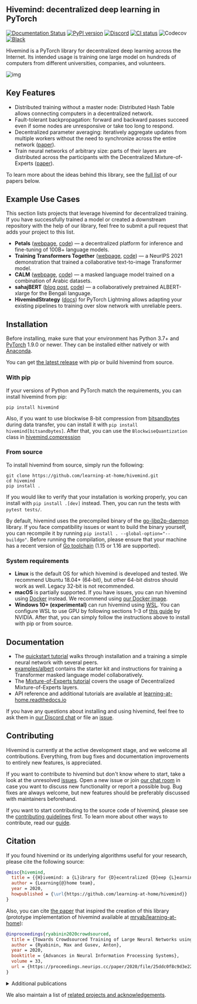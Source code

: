 ## Hivemind: decentralized deep learning in PyTorch

[![Documentation Status](https://readthedocs.org/projects/learning-at-home/badge/?version=latest)](https://learning-at-home.readthedocs.io/en/latest/?badge=latest)
[![PyPI version](https://img.shields.io/pypi/v/hivemind.svg?color=blue)](https://pypi.org/project/hivemind/)
[![Discord](https://img.shields.io/static/v1?style=default&label=Discord&logo=discord&message=join)](https://discord.gg/uGugx9zYvN)
[![CI status](https://github.com/learning-at-home/hivemind/actions/workflows/run-tests.yml/badge.svg?branch=master)](https://github.com/learning-at-home/hivemind/actions)
![Codecov](https://img.shields.io/codecov/c/github/learning-at-home/hivemind)
[![Black](https://img.shields.io/badge/code%20style-black-000000.svg)](https://github.com/psf/black)

Hivemind is a PyTorch library for decentralized deep learning across the Internet. Its intended usage is training one
large model on hundreds of computers from different universities, companies, and volunteers.

![img](https://i.imgur.com/GPxolxb.gif)

## Key Features

* Distributed training without a master node: Distributed Hash Table allows connecting computers in a decentralized
  network.
* Fault-tolerant backpropagation: forward and backward passes succeed even if some nodes are unresponsive or take too
  long to respond.
* Decentralized parameter averaging: iteratively aggregate updates from multiple workers without the need to
  synchronize across the entire network ([paper](https://arxiv.org/abs/2103.03239)).
* Train neural networks of arbitrary size: parts of their layers are distributed across the participants with the
  Decentralized Mixture-of-Experts ([paper](https://arxiv.org/abs/2002.04013)).

To learn more about the ideas behind this library,
see the [full list](#citation) of our papers below.

## Example Use Cases

This section lists projects that leverage hivemind for decentralized training. 
If you have successfully trained a model or created a downstream repository with the help of our library, 
feel free to submit a pull request that adds your project to this list.

* **Petals** ([webpage](https://petals.ml), [code](https://github.com/bigscience-workshop/petals)) — a decentralized platform for inference and fine-tuning of 100B+ language models.
* **Training Transformers Together** ([webpage](https://training-transformers-together.github.io/), [code](https://github.com/learning-at-home/dalle-hivemind)) — a NeurIPS 2021 demonstration that trained a collaborative text-to-image Transformer model.
* **CALM** ([webpage](https://huggingface.co/CALM), [code](https://github.com/NCAI-Research/CALM)) — a masked language model trained on a combination of Arabic datasets.
* **sahajBERT** ([blog post](https://huggingface.co/blog/collaborative-training), [code](https://github.com/tanmoyio/sahajbert)) — a collaboratively pretrained ALBERT-xlarge for the Bengali language.
* **HivemindStrategy** ([docs](https://lightning.ai/docs/pytorch/stable/advanced/third_party/hivemind.html?highlight=hivemindstrategy)) for PyTorch Lightning allows adapting your existing pipelines to training over slow network with unreliable peers.

## Installation

Before installing, make sure that your environment has Python 3.7+
and [PyTorch](https://pytorch.org/get-started/locally/#start-locally) 1.9.0 or newer. They can be installed either
natively or with [Anaconda](https://www.anaconda.com/products/individual).

You can get [the latest release](https://pypi.org/project/hivemind) with pip or build hivemind from source.

### With pip

If your versions of Python and PyTorch match the requirements, you can install hivemind from pip:

```
pip install hivemind
```

Also, if you want to use blockwise 8-bit compression from [bitsandbytes](https://github.com/TimDettmers/bitsandbytes) 
during data transfer, you can install it with `pip install hivemind[bitsandbytes]`. 
After that, you can use the `BlockwiseQuantization` class in [hivemind.compression](./hivemind/compression)

### From source

To install hivemind from source, simply run the following:

```
git clone https://github.com/learning-at-home/hivemind.git
cd hivemind
pip install .
```

If you would like to verify that your installation is working properly, you can install with `pip install .[dev]`
instead. Then, you can run the tests with `pytest tests/`.

By default, hivemind uses the precompiled binary of
the [go-libp2p-daemon](https://github.com/learning-at-home/go-libp2p-daemon) library. If you face compatibility issues
or want to build the binary yourself, you can recompile it by running `pip install . --global-option="--buildgo"`.
Before running the compilation, please ensure that your machine has a recent version
of [Go toolchain](https://golang.org/doc/install) (1.15 or 1.16 are supported).

### System requirements

- __Linux__ is the default OS for which hivemind is developed and tested. We recommend Ubuntu 18.04+ (64-bit), but
  other 64-bit distros should work as well. Legacy 32-bit is not recommended.
- __macOS__ is partially supported.
  If you have issues, you can run hivemind using [Docker](https://docs.docker.com/desktop/mac/install/) instead.
  We recommend using [our Docker image](https://hub.docker.com/r/learningathome/hivemind).
- __Windows 10+ (experimental)__ can run hivemind
  using [WSL](https://docs.microsoft.com/ru-ru/windows/wsl/install-win10). You can configure WSL to use GPU by
  following sections 1–3 of [this guide](https://docs.nvidia.com/cuda/wsl-user-guide/index.html) by NVIDIA. After
  that, you can simply follow the instructions above to install with pip or from source.

## Documentation

* The [quickstart tutorial](https://learning-at-home.readthedocs.io/en/latest/user/quickstart.html) walks through
  installation and a training a simple neural network with several peers.
* [examples/albert](https://github.com/learning-at-home/hivemind/tree/master/examples/albert) contains the starter kit
  and instructions for training a Transformer masked language model collaboratively.
* The [Mixture-of-Experts tutorial](https://learning-at-home.readthedocs.io/en/latest/user/moe.html)
  covers the usage of Decentralized Mixture-of-Experts layers.
* API reference and additional tutorials are available
  at [learning-at-home.readthedocs.io](https://learning-at-home.readthedocs.io)

If you have any questions about installing and using hivemind, feel free to ask them in
[our Discord chat](https://discord.gg/uGugx9zYvN) or file an [issue](https://github.com/learning-at-home/hivemind/issues).

## Contributing

Hivemind is currently at the active development stage, and we welcome all contributions. Everything, from bug fixes and
documentation improvements to entirely new features, is appreciated.

If you want to contribute to hivemind but don't know where to start, take a look at the
unresolved [issues](https://github.com/learning-at-home/hivemind/issues). Open a new issue or
join [our chat room](https://discord.gg/uGugx9zYvN) in case you want to discuss new functionality or report a possible
bug. Bug fixes are always welcome, but new features should be preferably discussed with maintainers beforehand.

If you want to start contributing to the source code of hivemind, please see
the [contributing guidelines](https://github.com/learning-at-home/hivemind/blob/master/CONTRIBUTING.md) first. To learn
more about other ways to contribute, read
our [guide](https://learning-at-home.readthedocs.io/en/latest/user/contributing.html).

## Citation

If you found hivemind or its underlying algorithms useful for your research, please cite the following source:

```bibtex
@misc{hivemind,
  title = {{H}ivemind: a {L}ibrary for {D}ecentralized {D}eep {L}earning},
  author = {Learning{@}home team},
  year = 2020,
  howpublished = {\url{https://github.com/learning-at-home/hivemind}}
}
```

Also, you can cite [the paper](https://arxiv.org/abs/2002.04013) that inspired the creation of this library
(prototype implementation of hivemind available
at [mryab/learning-at-home](https://github.com/mryab/learning-at-home)):

```bibtex
@inproceedings{ryabinin2020crowdsourced,
  title = {Towards Crowdsourced Training of Large Neural Networks using Decentralized Mixture-of-Experts},
  author = {Ryabinin, Max and Gusev, Anton},
  year = 2020,
  booktitle = {Advances in Neural Information Processing Systems},
  volume = 33,
  url = {https://proceedings.neurips.cc/paper/2020/file/25ddc0f8c9d3e22e03d3076f98d83cb2-Paper.pdf}
}
```

<details>
 <summary>Additional publications</summary>

["Moshpit SGD: Communication-Efficient Decentralized Training on Heterogeneous Unreliable Devices"](https://arxiv.org/abs/2103.03239)

```bibtex
@inproceedings{ryabinin2021moshpit,
  title = {Moshpit SGD: Communication-Efficient Decentralized Training on Heterogeneous Unreliable Devices},
  author = {Ryabinin, Max and Gorbunov, Eduard and Plokhotnyuk, Vsevolod and Pekhimenko, Gennady},
  year = 2021,
  booktitle = {Advances in Neural Information Processing Systems},
  volume = 34,
  url = {https://proceedings.neurips.cc/paper/2021/file/97275a23ca44226c9964043c8462be96-Paper.pdf}
}
```

["Distributed Deep Learning in Open Collaborations"](https://arxiv.org/abs/2106.10207)

```bibtex
@inproceedings{diskin2021distributed,
  title = {Distributed Deep Learning In Open Collaborations},
  author = {Michael Diskin and Alexey Bukhtiyarov and Max Ryabinin and Lucile Saulnier and Quentin Lhoest and Anton Sinitsin and Dmitry Popov and Dmitriy Pyrkin and Maxim Kashirin and Alexander Borzunov and Albert Villanova del Moral and Denis Mazur and Ilia Kobelev and Yacine Jernite and Thomas Wolf and Gennady Pekhimenko},
  year = 2021,
  booktitle = {Advances in Neural Information Processing Systems},
  url = {https://openreview.net/forum?id=FYHktcK-7v}
}
```

["Secure Distributed Training at Scale"](https://arxiv.org/abs/2106.11257)

```bibtex
@inproceedings{gorbunov2022secure,
  title = {Secure Distributed Training at Scale},
  author = {Gorbunov, Eduard and Borzunov, Alexander and Diskin, Michael and Ryabinin, Max},
  year = 2022,
  month = {17--23 Jul},
  booktitle = {Proceedings of the 39th International Conference on Machine Learning},
  series = {Proceedings of Machine Learning Research},
  volume = 162,
  url = {https://proceedings.mlr.press/v162/gorbunov22a.html}
}
```

["Training Transformers Together"](https://arxiv.org/abs/2207.03481)

```bibtex
@misc{borzunov2022training,
  title = {Training Transformers Together},
  author = {Alexander Borzunov and Max Ryabinin and Tim Dettmers and Quentin Lhoest and Lucile Saulnier and Michael Diskin and Yacine Jernite and Thomas Wolf},
  year = 2022,
  eprint = {2207.03481},
  archiveprefix = {arXiv},
  primaryclass = {cs.LG}
}
```

</details>

We also maintain a list
of [related projects and acknowledgements](https://learning-at-home.readthedocs.io/en/latest/user/acknowledgements.html).
